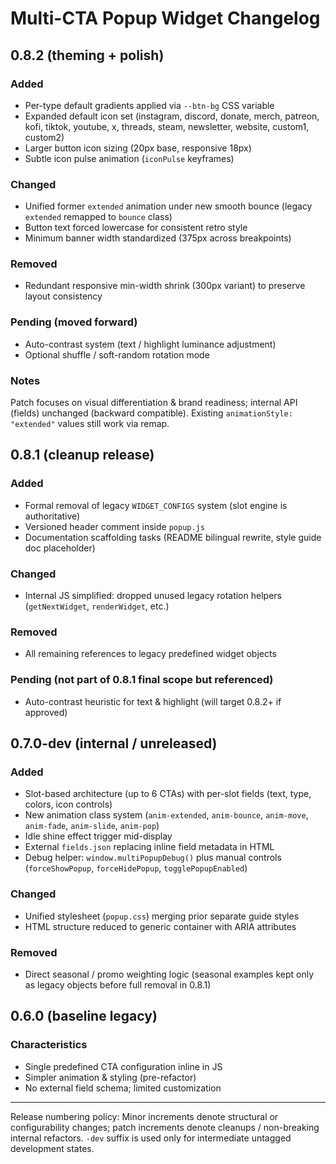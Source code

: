 # Multi-CTA Popup Widget Changelog

## 0.8.2 (theming + polish)
### Added
- Per-type default gradients applied via `--btn-bg` CSS variable
- Expanded default icon set (instagram, discord, donate, merch, patreon, kofi, tiktok, youtube, x, threads, steam, newsletter, website, custom1, custom2)
- Larger button icon sizing (20px base, responsive 18px)
- Subtle icon pulse animation (`iconPulse` keyframes)

### Changed
- Unified former `extended` animation under new smooth bounce (legacy `extended` remapped to `bounce` class)
- Button text forced lowercase for consistent retro style
- Minimum banner width standardized (375px across breakpoints)

### Removed
- Redundant responsive min-width shrink (300px variant) to preserve layout consistency

### Pending (moved forward)
- Auto-contrast system (text / highlight luminance adjustment)
- Optional shuffle / soft-random rotation mode

### Notes
Patch focuses on visual differentiation & brand readiness; internal API (fields) unchanged (backward compatible). Existing `animationStyle: "extended"` values still work via remap.

## 0.8.1 (cleanup release)
### Added
- Formal removal of legacy `WIDGET_CONFIGS` system (slot engine is authoritative)
- Versioned header comment inside `popup.js`
- Documentation scaffolding tasks (README bilingual rewrite, style guide doc placeholder)

### Changed
- Internal JS simplified: dropped unused legacy rotation helpers (`getNextWidget`, `renderWidget`, etc.)

### Removed
- All remaining references to legacy predefined widget objects

### Pending (not part of 0.8.1 final scope but referenced)
- Auto-contrast heuristic for text & highlight (will target 0.8.2+ if approved)

## 0.7.0-dev (internal / unreleased)
### Added
- Slot-based architecture (up to 6 CTAs) with per-slot fields (text, type, colors, icon controls)
- New animation class system (`anim-extended`, `anim-bounce`, `anim-move`, `anim-fade`, `anim-slide`, `anim-pop`)
- Idle shine effect trigger mid-display
- External `fields.json` replacing inline field metadata in HTML
- Debug helper: `window.multiPopupDebug()` plus manual controls (`forceShowPopup`, `forceHidePopup`, `togglePopupEnabled`)

### Changed
- Unified stylesheet (`popup.css`) merging prior separate guide styles
- HTML structure reduced to generic container with ARIA attributes

### Removed
- Direct seasonal / promo weighting logic (seasonal examples kept only as legacy objects before full removal in 0.8.1)

## 0.6.0 (baseline legacy)
### Characteristics
- Single predefined CTA configuration inline in JS
- Simpler animation & styling (pre-refactor)
- No external field schema; limited customization

---

Release numbering policy: Minor increments denote structural or configurability changes; patch increments denote cleanups / non-breaking internal refactors. `-dev` suffix is used only for intermediate untagged development states.
